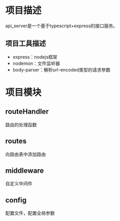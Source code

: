 # 项目描述

api_server是一个基于typescript+express的接口服务。

## 项目工具描述

- express：nodejs框架
- nodemon：文件监听器
- body-parser：解析url-encoded类型的请求参数

# 项目模块

## routeHandler 

路由的处理函数

## routes

向路由表中添加路由

## middleware

自定义中间件

## config

配置文件，配置全局参数